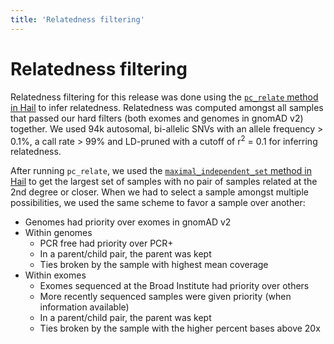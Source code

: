 ```yaml
---
title: 'Relatedness filtering'
---
```


# Relatedness filtering

Relatedness filtering for this release was done using the [`pc_relate` method in Hail](https://hail.is/docs/devel/methods/genetics.html?highlight=pc_relate#hail.methods.pc_relate) to infer relatedness. Relatedness was computed amongst all samples that passed our hard filters (both exomes and genomes in gnomAD v2) together. We used 94k autosomal, bi-allelic SNVs with an allele frequency > 0.1%, a call rate > 99% and LD-pruned with a cutoff of r<sup>2</sup> = 0.1 for inferring relatedness.

After running `pc_relate`, we used the [`maximal_independent_set` method in Hail](https://hail.is/docs/devel/methods/misc.html?highlight=maximal#hail.methods.maximal_independent_set) to get the largest set of samples with no pair of samples related at the 2nd degree or closer. When we had to select a sample amongst multiple possibilities, we used the same scheme to favor a sample over another:
* Genomes had priority over exomes in gnomAD v2
* Within genomes
    * PCR free had priority over PCR+
    * In a parent/child pair, the parent was kept
    * Ties broken by the sample with highest mean coverage
* Within exomes
    * Exomes sequenced at the Broad Institute had priority over others
    * More recently sequenced samples were given priority (when information available)
    * In a parent/child pair, the parent was kept
    * Ties broken by the sample with the higher percent bases above 20x
